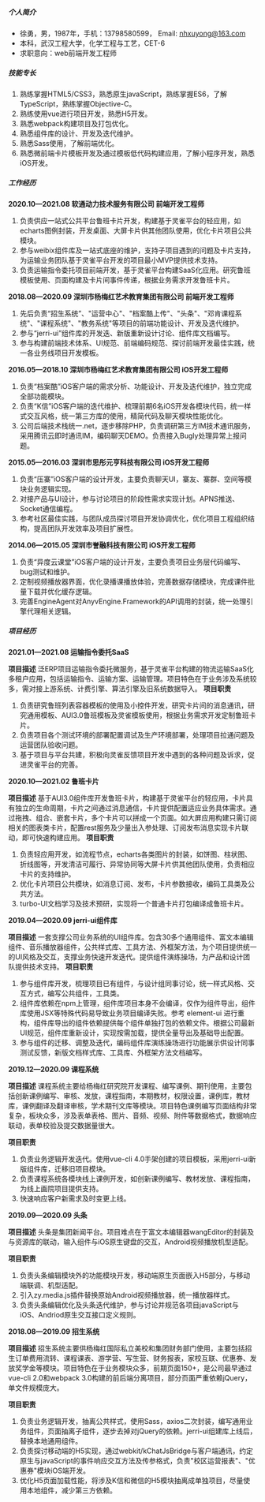 ##### 个人简介

- 徐勇，男，1987年，手机：13798580599， Email: nhxuyong@163.com
- 本科，武汉工程大学，化学工程与工艺，CET-6
- 求职意向：web前端开发工程师

##### 技能专长

1. 熟练掌握HTML5/CSS3，熟悉原生javaScript，熟练掌握ES6，了解TypeScript，熟练掌握Objective-C。
2. 熟练使⽤vue进⾏项⽬开发，熟悉H5开发。 
3. 熟悉webpack构建项⽬及打包优化。 
4. 熟悉组件库的设计、开发及迭代维护。
5. 熟悉Sass使用，了解前端优化。
6. 熟悉微前端卡片模板开发及通过模板低代码构建应用，了解小程序开发，熟悉iOS开发。

##### 工作经历

**2020.10—2021.08 软通动力技术服务有限公司 前端开发工程师**

1. 负责供应一站式公共平台鲁班卡片开发，构建基于灵雀平台的轻应用，如echarts图例封装，开发桌面、大屏卡片供其他团队使用，优化卡片项目公共模块。
2. 参与weibix组件库及一站式底座的维护，支持子项目遇到的问题及卡片支持，为运输业务团队基于灵雀平台开发的项目最小MVP提供技术支持。
3. 负责运输指令委托项目前端开发，基于灵雀平台构建SaaS化应用。研究鲁班模板使用、页面构建及卡片间事件传递，根据业务需求开发鲁班卡片。

**2018.08—2020.09 深圳市杨梅红艺术教育集团有限公司 前端开发工程师**

1. 先后负责“招⽣系统”、"运营中⼼"、"档案酷上传"、"头条"、"邓肯课程系统"、"课程系统"、"教务系统"等项⽬的前端功能设计、开发及迭代维护。 
2. 参与“jerri-ui”组件库的开发迭、新版重新设计讨论、组件库⽂档编写。 
3. 参与构建前端技术体系、UI规范、前端编码规范、探讨前端开发最佳实践，统⼀各业务线项目开发模板。

**2016.05—2018.10 深圳市杨梅红艺术教育集团有限公司 iOS开发工程师**

1. 负责“档案酷”iOS客户端的需求分析、功能设计、开发及迭代维护，独⽴完成全部功能模块。 
2. 负责“K信”iOS客户端的迭代维护、梳理前期6名iOS开发各模块代码，统一样式交互风格，统一第三方库的使用，精简代码及聊天模块性能优化。
3. 公司后端技术栈统一.net，逐步移除PHP，负责调研第三方IM技术通讯服务，采用腾讯云即时通讯IM，编码聊天DEMO。负责接入Bugly处理异常上报问题。

**2015.05—2016.03 深圳市思彤元亨科技有限公司 iOS开发工程师**

1. 负责“压寨”iOS客户端的设计开发，主要负责聊天UI，寨友、寨群、空间等模块业务逻辑实现。 
2. 对接产品与UI设计，参与讨论项⽬的阶段性需求实现计划。APNS推送、Socket通信编程。
3. 参考社区最佳实践，与团队成员探讨项目开发协调优化，优化项目工程组织结构，提高团队开发效率及项目扩展性。

**2014.06—2015.05 深圳市誉融科技有限公司 iOS开发工程师**

1. 负责“异度云课堂”iOS客户端的设计开发，主要负责项⽬业务层代码编写、bug测试和维护。 
2. 定制视频播放器界⾯，优化录播课播放体验，完善数据存储模块，完成课件批量下载并优化缓存逻辑。
3. 完善EngineAgent对AnyvEngine.Framework的API调用的封装，统一处理引擎代理相关逻辑。

##### 项目经历

**2021.01—2021.08 运输指令委托SaaS**

**项目描述** 泛ERP项目运输指令委托微服务，基于灵雀平台构建的物流运输SaaS化多租户应用，包括运输指令、运输方案、运输管理。项目特色在于业务涉及系统较多，需对接上游系统、计费引擎、算法引擎及旧系统数据导入。
**项目职责**
1. 负责研究鲁班列表容器模板的使用及小控件开发，研究卡片间的消息通讯，研究通用模板、AUI3.0鲁班模板及灵雀模板使用，根据业务需求开发定制鲁班卡片。
2. 负责项目各个测试环境的部署配置调试及生产环境部署，处理项目拉通问题及运营团队验收问题。
3. 基于项目与平台共建，积极向灵雀反馈项目开发中遇到的各种问题及诉求，促进灵雀平台的完善。

**2020.10—2021.02 鲁班卡片**

**项目描述** 基于AUI3.0组件库开发鲁班卡片，构建基于灵雀平台的轻应用，卡片具有独立的生命周期，卡片之间通过消息通信，卡片提供配置适应业务具体需求。通过拖拽、组合、嵌套卡片，多个卡片可以拼成一个页面。如大屏应用构建只需订阅相关的图表类卡片，配置rest服务及少量出入参处理、订阅发布消息实现卡片联动，即可快速构建应用。
**项目职责**
1. 负责轻应用开发，如流程节点，echarts各类图片的封装，如饼图、柱状图、折线图等，开发清洁可履行、异常协同等大屏卡片供其他团队使用，负责相应卡片的支持维护。
2. 优化卡片项目公共模块，如消息订阅、发布，卡片参数接收，编码工具类及公共方法。
3. turbo-UI文档学习及技术预研，实现将一个普通卡片打包编译成鲁班卡片。

**2019.04—2020.09 jerri-ui组件库**

**项目描述** ⼀套⽀撑公司业务系统的UI组件库。包含30多个通⽤组件、富文本编辑组件、音乐播放器组件，公共样式库、⼯具⽅法、外框架⽅法，为个项目提供统一的UI风格及交互，支撑业务快速开发迭代。提供组件演练操场，为产品和设计团队提供技术支持。
**项目职责**
1. 参与组件库开发，梳理项目已有组件，与设计组同事讨论，统一样式风格、交互方式，编写公共组件，⼯具类。 
2. 组件库依赖在npm上管理，组件库项目本身不会编译，仅作为组件导出，组件库使用JSX等特殊代码易导致业务项目编译失败。参考 element-ui 进⾏重构，组件库导出的组件依赖提供每个组件单独打包的依赖文件。根据公司最新UI规范，组件库重新设计，实现按需加载，提供全量导出及基础导出配置。
3. 参与组件的迁移、调整及迭代，编码组件库演练操场进行功能展⽰供设计同事测试反馈，新版⽂档样式库、⼯具库、外框架⽅法⽂档编写。

**2019.12—2020.09 课程系统**

**项目描述** 课程系统主要给杨梅红研究院开发课程、编写课例、期刊使用，主要包括创新课例编写、审核、发放，课程指南，本期教材，权限设置，课例库，教材库，课例翻译及翻译审核，学术期刊⽂库等模块。项目特色课例编写页⾯结构⾮常复杂，板块众多，涉及表单表格、图片、音频、视频、附件等数据格式，数据响应联动，表单校验及提交数据量很⼤。

**项目职责**
1. 负责业务逻辑开发迭代。使⽤vue-cli 4.0⼿架创建的项⽬模板，采⽤jerri-ui新版组件库，迁移旧项⽬模块。 
2. 负责课程系统各模块线上课例开发，如创新课例编写、教材发放、课程指南，为线上画院项目提供支持。
3. 快速响应客户新需求及时变更上线。

**2019.09—2020.09 头条**

**项目描述** 头条是集团新闻平台。项⽬难点在于富⽂本编辑器wangEditor的封装及与资源库的联动，输⼊组件与iOS原⽣键盘的交互，Android视频播放机型适配。

**项目职责**
1. 负责头条编辑模块外的功能模块开发，移动端原生页面嵌入H5部分，与移动端联调、机型适配。
2. 引入zy.media.js插件替换原始Android视频播放器，统一播放器样式。
3. 负责头条编辑优化及头条迭代维护，参与讨论并规范各项目javaScript与iOS、Andriod原生交互接口定义规则。

**2018.08—2019.09 招生系统**

**项目描述** 招⽣系统主要供杨梅红国际私立美校和集团财务部门使⽤，主要包括招生订单费用流转、课程课表、游学营、写生营、财务报表，家校互联、优惠券、发放奖学⾦等模块。项⽬特色在于业务模块众多，前期页面150+，是公司最早通过vue-cli 2.0和webpack 3.0构建的前后端分离项⽬，部分页面严重依赖jQuery，单文件规模庞大。

**项目职责**
1. 负责业务逻辑开发，抽离公共样式，使⽤Sass，axios二次封装，编写通用业务组件，页⾯抽离⼦组件，逐步去掉对jQuery的依赖。jerri-ui组建库上线后，替换本地通⽤组件。 
2. 负责探讨移动端的H5实现，通过webkit/kChatJsBridge与客户端通讯，约定原⽣与javaScript的事件响应交互⽅法及传参格式，负责"校区运营报表"、"优惠券"模块iOS端开发。
3. 优化H5页面加载性能，将涉及K信和微信的H5模块抽离成单独项目，尽量使用本地组件，减少第三方依赖。


